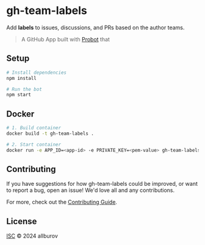 # gh-team-labels

Add **labels** to issues, discussions, and PRs based on the author teams.


> A GitHub App built with [Probot](https://github.com/probot/probot) that

## Setup

```sh
# Install dependencies
npm install

# Run the bot
npm start
```

## Docker

```sh
# 1. Build container
docker build -t gh-team-labels .

# 2. Start container
docker run -e APP_ID=<app-id> -e PRIVATE_KEY=<pem-value> gh-team-labels
```

## Contributing

If you have suggestions for how gh-team-labels could be improved, or want to report a bug, open an issue! We'd love all and any contributions.

For more, check out the [Contributing Guide](CONTRIBUTING.md).

## License

[ISC](LICENSE) © 2024 allburov
